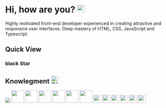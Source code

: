 # Hi, how are you? <img src="https://raw.githubusercontent.com/Tarikul-Islam-Anik/Animated-Fluent-Emojis/master/Emojis/Animals/Black%20Cat.png" alt="Black Cat" width="25" height="25"/>

Highly motivated front-end developer experienced in creating attractive and responsive user interfaces. Deep mastery of HTML, CSS, JavaScript and Typescript.

## Quick View

### black Star



## Knowlegment <img src="https://raw.githubusercontent.com/Tarikul-Islam-Anik/Animated-Fluent-Emojis/master/Emojis/Animals/Black%20Bird.png" alt="Black Bird" width="25" height="25" />

<img src="https://api.githubtrends.io/user/svg/delfo2/langs?time_range=three_months&compact=True&theme=dark">

<img src="https://skillicons.dev/icons?i=html" width="40" height="40"/>
<img src="https://skillicons.dev/icons?i=js" width="40" height="40"/>
<img src="https://skillicons.dev/icons?i=java" width="40" height="40"/>
<img src="https://skillicons.dev/icons?i=mysql" width="40" height="40"/>
<img src="https://skillicons.dev/icons?i=css" width="40" height="40"/>
<img src="https://skillicons.dev/icons?i=ts" width="40" height="40"/>

<img src="https://skillicons.dev/icons?i=git" width="25" height="25"/>
<img src="https://skillicons.dev/icons?i=figma" width="25" height="25"/>
<img src="https://skillicons.dev/icons?i=eclipse" width="25" height="25"/>
<img src="https://skillicons.dev/icons?i=github" width="25" height="25"/>
<img src="https://skillicons.dev/icons?i=vscode" width="25" height="25"/>
<img src="https://skillicons.dev/icons?i=ps" width="25" height="25"/>

